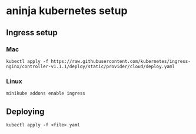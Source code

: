 # aninja kubernetes setup

## Ingress setup

### Mac

```
kubectl apply -f https://raw.githubusercontent.com/kubernetes/ingress-nginx/controller-v1.1.1/deploy/static/provider/cloud/deploy.yaml
```

### Linux

```
minikube addons enable ingress
```

## Deploying

```
kubectl apply -f <file>.yaml
```
